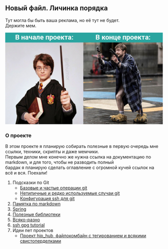 
## Новый файл. Личинка порядка

Тут могла бы быть ваша реклама, но её тут не будет.  
Держите мем.  

<kbd>
   <img src="resources/res001_common_programmer.png"/>
</kbd>

### О проекте

В этом проекте я планирую собирать полезные в первую очередь мне ссылки, техники, скрипты и даже мемчики.  
Первым делом мне конечно же нужна ссылка на документацию по markdown, и для того, чтобы не разводить полный  
бардак я планирую сделать оглавление с огромной кучей ссылок на всё и вся. Поехали!

1. Подсказки по Git
   - [Базовые и частые операции git](hints/git_common.md)  
   - [Нетипичные и редко используемые случаи git](hints/git_uncommon.md)
   - [Конфигурация ssh для git](hints/ssh_gpg_usage.md)  
1. [Памятка по markdown](hints/md_is_markdown.md)    
1. [Spring](hints/spring.md)     
1. [Полезные библиотеки](hints/useful_libs.md)     
1. [Всяко-разно](hints/other.md)    
1. [ssh gpg tutorial](hints/ssh_gpg_usage.md)  
1. Идеи пет проектов
   - [Проект hip_hub, файлокомбайн с тегированием и всякими свистоперделками](ideas/hip_hub/description.md)

